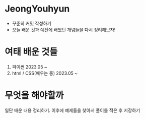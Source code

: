 # JeongYouhyun
- 꾸준히 커밋 작성하기
- 오늘 배운 것과 예전에 배웠던 개념들을 다시 정리해보자!

# 여태 배운 것들
1. 파이썬 2023.05 ~
2. html / CSS(배우는 중) 2023.05 ~ 

# 무엇을 해야할까
일단 배운 내용 정리하기.
이후에 예제들을 찾아서 풀이를 적은 후 저장하기
